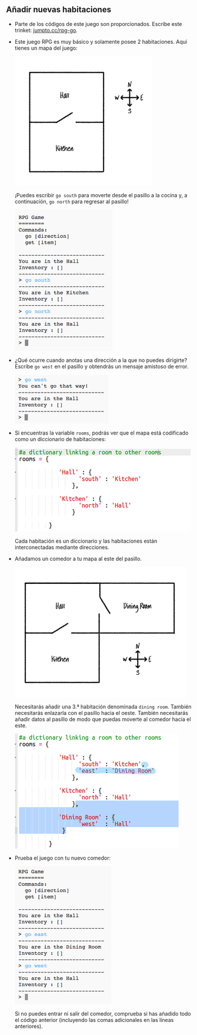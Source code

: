## Añadir nuevas habitaciones

+ Parte de los códigos de este juego son proporcionados. Escribe este trinket: <a href="http://jumpto.cc/rpg-go" target="_blank">jumpto.cc/rpg-go</a>. 

+ Este juego RPG es muy básico y solamente posee 2 habitaciones. Aquí tienes un mapa del juego:

  ![screenshot](images/rpg-map1.png)

  ¡Puedes escribir `go south` para moverte desde el pasillo a la cocina y, a continuación, `go north` para regresar al pasillo!

  ![screenshot](images/rpg-controls.png)

+ ¿Qué ocurre cuando anotas una dirección a la que no puedes dirigirte? Escribe `go west` en el pasillo y obtendrás un mensaje amistoso de error.

  ![screenshot](images/rpg-error.png)

+ Si encuentras la variable `rooms`, podrás ver que el mapa está codificado como un diccionario de habitaciones:

  ![screenshot](images/rpg-rooms.png)

  Cada habitación es un diccionario y las habitaciones están interconectadas mediante direcciones.  
  

+ Añadamos un comedor a tu mapa al este del pasillo.

  ![screenshot](images/rpg-dining.png)

  Necesitarás añadir una 3.ª habitación denominada `dining room`. También necesitarás enlazarla con el pasillo hacia el oeste. También necesitarás añadir datos al pasillo de modo que puedas moverte al comedor hacia el este.
  
  ![screenshot](images/rpg-dining-code.png)

+ Prueba el juego con tu nuevo comedor:

  ![screenshot](images/rpg-dining-test.png)

  Si no puedes entrar ni salir del comedor, comprueba si has añadido todo el código anterior (incluyendo las comas adicionales en las líneas anteriores).
